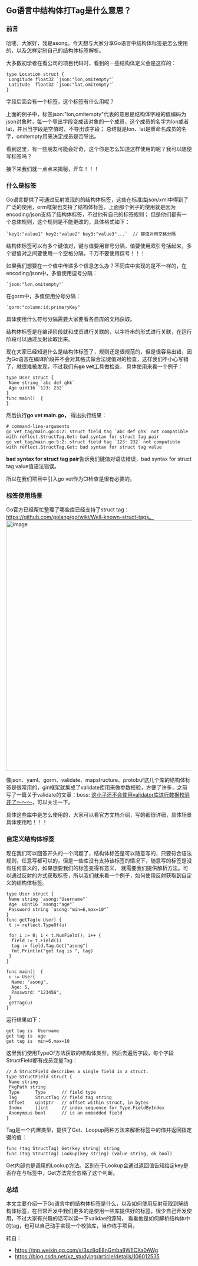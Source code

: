## Go语言中结构体打Tag是什么意思？
### 前言
哈喽，大家好，我是asong。今天想与大家分享Go语言中结构体标签是怎么使用的，以及怎样定制自己的结构体标签解析。

大多数初学者在看公司的项目代码时，看到的一些结构体定义会是这样的：
```
type Location struct {
 Longitude float32 `json:"lon,omitempty"`
 Latitude  float32 `json:"lat,omitempty"`
}
```
字段后面会有一个标签，这个标签有什么用呢？

上面的例子中，标签json:"lon,omitempty"代表的意思是结构体字段的值编码为json对象时，每一个导出字段变成该对象的一个成员，这个成员的名字为lon或者lat，并且当字段是空值时，不导出该字段；
总结就是lon、lat是重命名成员的名字，omitempty用来决定成员是否导出。

看到这里，有一些朋友可能会好奇，这个你是怎么知道这样使用的呢？我可以随便写标签吗？

接下来我们就一点点来揭秘，开车！！！
### 什么是标签
Go语言提供了可通过反射发现的的结构体标签，这些在标准库json/xml中得到了广泛的使用，orm框架也支持了结构体标签，上面那个例子的使用就是因为encoding/json支持了结构体标签，不过他有自己的标签规则；
但是他们都有一个总体规则，这个规则是不能更改的，具体格式如下：
```
`key1:"value1" key2:"value2" key3:"value3"...`  // 键值对用空格分隔
```
结构体标签可以有多个键值对，键与值要用冒号分隔，值要使用双引号括起来，多个键值对之间要使用一个空格分隔，千万不要使用逗号！！！

如果我们想要在一个值中传递多个信息怎么办？不同库中实现的是不一样的，在encoding/json中，多值使用逗号分隔：
```
`json:"lon,omitempty"`
```
在gorm中，多值使用分号分隔：
```
`gorm:"column:id;primaryKey"
```
具体使用什么符号分隔需要大家要看各自库的文档获取。

结构体标签是在编译阶段就和成员进行关联的，以字符串的形式进行关联，在运行阶段可以通过反射读取出来。

现在大家已经知道什么是结构体标签了，规则还是很规范的，但是很容易出错，因为Go语言在编译阶段并不会对其格式做合法键值对的检查，这样我们不小心写错了，就很难被发现，不过我们有**go vet**工具做检查，
具体使用来看一个例子：
```
type User struct {
 Name string `abc def ghk`
 Age uint16 `123: 232`
}
func main()  {
}
```
然后执行**go vet main.go，** 得出执行结果：
```
# command-line-arguments
go_vet_tag/main.go:4:2: struct field tag `abc def ghk` not compatible with reflect.StructTag.Get: bad syntax for struct tag pair
go_vet_tag/main.go:5:2: struct field tag `123: 232` not compatible with reflect.StructTag.Get: bad syntax for struct tag value
```
**bad syntax for struct tag pair**告诉我们键值对语法错误，bad syntax for struct tag value值语法错误。

所以在我们项目中引入go vet作为CI检查是很有必要的。
### 标签使用场景
Go官方已经帮忙整理了哪些库已经支持了struct tag：https://github.com/golang/go/wiki/Well-known-struct-tags。
<img width="677" alt="image" src="https://user-images.githubusercontent.com/6757408/155849673-b48c5d92-8d72-46f2-939c-fd9a2b52a835.png">

像json、yaml、gorm、validate、mapstructure、protobuf这几个库的结构体标签是很常用的，gin框架就集成了validate库用来做参数校验，方便了许多，之前写了一篇关于validate的文章：boss: 
[这小子还不会使用validator库进行数据校验开了～～～](https://mp.weixin.qq.com/s?__biz=MzkyNzI1NzM5NQ==&mid=2247484752&idx=1&sn=24a691b9305df828c24b5d9a56f25b46&scene=21#wechat_redirect)，可以关注一下。

具体这些库中是怎么使用的，大家可以看官方文档介绍，写的都很详细，具体场景具体使用哈！！！
### 自定义结构体标签
现在我们可以回答开头的一个问题了，结构体标签是可以随意写的，只要符合语法规则，任意写都可以的，但是一些库没有支持该标签的情况下，随意写的标签是没有任何意义的，如果想要我们的标签变得有意义，
就需要我们提供解析方法。可以通过反射的方式获取标签，所以我们就来看一个例子，如何使用反射获取到自定义的结构体标签。
```
type User struct {
 Name string `asong:"Username"`
 Age  uint16 `asong:"age"`
 Password string `asong:"min=6,max=10"`
}
func getTag(u User) {
 t := reflect.TypeOf(u)

 for i := 0; i < t.NumField(); i++ {
  field := t.Field(i)
  tag := field.Tag.Get("asong")
  fmt.Println("get tag is ", tag)
 }
}

func main()  {
 u := User{
  Name: "asong",
  Age: 5,
  Password: "123456",
 }
 getTag(u)
}
```
运行结果如下：
```
get tag is  Username
get tag is  age
get tag is  min=6,max=10
```
这里我们使用TypeOf方法获取的结构体类型，然后去遍历字段，每个字段StructField都有成员变量Tag：
```
// A StructField describes a single field in a struct.
type StructField struct {
 Name string
 PkgPath string
 Type      Type      // field type
 Tag       StructTag // field tag string
 Offset    uintptr   // offset within struct, in bytes
 Index     []int     // index sequence for Type.FieldByIndex
 Anonymous bool      // is an embedded field
}
```
Tag是一个内置类型，提供了Get、Loopup两种方法来解析标签中的值并返回指定键的值：
```
func (tag StructTag) Get(key string) string
func (tag StructTag) Lookup(key string) (value string, ok bool)
```
Get内部也是调用的Lookup方法。区别在于Lookup会通过返回值告知给定key是否存在与标签中，Get方法完全忽略了这个判断。

### 总结
本文主要介绍一下Go语言中的结构体标签是什么，以及如何使用反射获取到解结构体标签，在日常开发中我们更多的是使用一些库提供好的标签，很少自己开发使用，不过大家有兴趣的话可以读一下validae的源码，
看看他是如何解析结构体中的tag，也可以自己动手实现一个校验库，当作练手项目。

转自：
* https://mp.weixin.qq.com/s/3sz8oE8nGmba8WECXa0AWg
* https://blog.csdn.net/xz_studying/article/details/106012535




